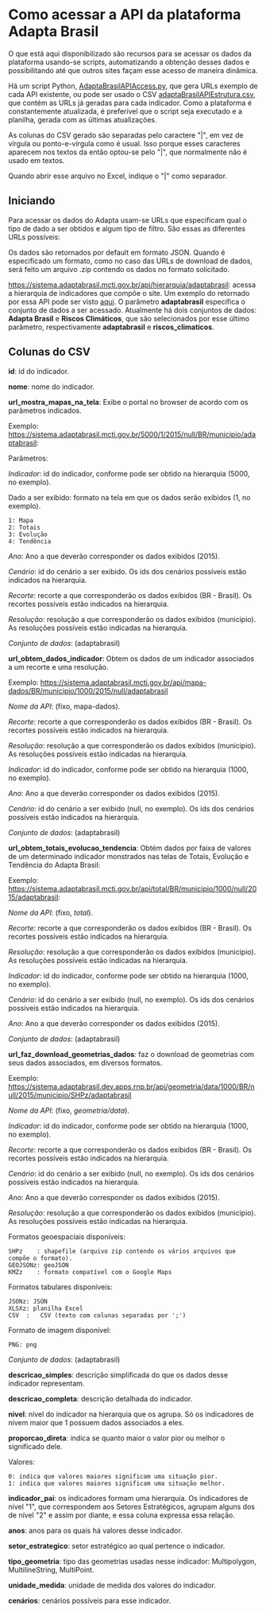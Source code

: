 # Como acessar a API da plataforma Adapta Brasil

O que está aqui disponibilizado são recursos para se acessar os dados da plataforma usando-se scripts, automatizando a obtenção desses dados e possibilitando até que outros sites façam esse acesso de maneira dinâmica.

Há um script Python, [AdaptaBrasilAPIAccess.py](AdaptaBrasilAPIAccess.py), que gera URLs exemplo de cada API existente, ou pode ser usado o CSV [adaptaBrasilAPIEstrutura.csv](adaptaBrasilAPIEstrutura.csv), que contém as URLs já geradas para cada indicador. Como a plataforma é constantemente atualizada, é preferível que o script seja executado e a planilha, gerada com as últimas atualizações.

As colunas do CSV gerado são separadas pelo caractere "|", em vez de vírgula ou ponto-e-vírgula como é usual. Isso porque esses caracteres aparecem nos textos da então optou-se pelo "|", que normalmente não é usado em textos.

Quando abrir esse arquivo no Excel, indique o "|" como separador.

## Iniciando

Para acessar os dados do Adapta usam-se URLs que especificam qual o tipo de dado a ser obtidos e algum tipo de filtro. São essas as diferentes URLs possíveis:

Os dados são retornados por default em formato JSON. Quando é especificado um formato, como no caso das URLs de download de dados, será feito um arquivo .zip contendo os dados no formato solicitado.

https://sistema.adaptabrasil.mcti.gov.br/api/hierarquia/adaptabrasil: acessa a hierarquia de indicadores que compõe o site. Um exemplo do retornado por essa API pode ser visto [aqui](jsonsamples%2Fhierarchy.json).
O parâmetro **adaptabrasil** especifica o conjunto de dados a ser acessado. Atualmente há dois conjuntos de dados: **Adapta Brasil** e **Riscos Climáticos**, que são selecionados por esse último parâmetro, respectivamente **adaptabrasil** e **riscos_climaticos**.

## Colunas do CSV

**id**: id do ìndicador.

**nome**: nome do indicador.

**url_mostra_mapas_na_tela**: Exibe o portal no browser de acordo com os parâmetros indicados.

Exemplo: https://sistema.adaptabrasil.mcti.gov.br/5000/1/2015/null/BR/municipio/adaptabrasil: 

Parâmetros:

_Indicador_: id do indicador, conforme pode ser obtido na hierarquia (5000, no exemplo).

Dado a ser exibido: formato na tela em que os dados serão exibidos (1, no exemplo). 

    1: Mapa
    2: Totais
    3: Evolução
    4: Tendência

_Ano_: Ano a que deverão corresponder os dados exibidos (2015).

_Cenário_: id do cenário a ser exibido. Os ids dos cenários possíveis estão indicados na hierarquia. 

_Recorte_: recorte a que corresponderão os dados exibidos (BR - Brasil). Os recortes possíveis estão indicados na hierarquia.

_Resolução_: resolução a que corresponderão os dados exibidos (municipio). As resoluções possíveis estão indicadas na hierarquia.

_Conjunto de dados_: (adaptabrasil)

**url_obtem_dados_indicador**: Obtem os dados de um indicador associados a um recorte e uma resolução.

Exemplo: https://sistema.adaptabrasil.mcti.gov.br/api/mapa-dados/BR/municipio/1000/2015/null/adaptabrasil

_Nome da API_: (fixo, mapa-dados).

_Recorte_: recorte a que corresponderão os dados exibidos (BR - Brasil). Os recortes possíveis estão indicados na hierarquia.

_Resolução_: resolução a que corresponderão os dados exibidos (municipio). As resoluções possíveis estão indicadas na hierarquia.

_Indicador_: id do indicador, conforme pode ser obtido na hierarquia (1000, no exemplo).

_Ano_: Ano a que deverão corresponder os dados exibidos (2015).

_Cenário_: id do cenário a ser exibido (null, no exemplo). Os ids dos cenários possíveis estão indicados na hierarquia. 

_Conjunto de dados_: (adaptabrasil)

**url_obtem_totais_evolucao_tendencia**: Obtém dados por faixa de valores de um determinado indicador monstrados nas telas de Totais, Evolução e Tendência do Adapta Brasil:

Exemplo: https://sistema.adaptabrasil.mcti.gov.br/api/total/BR/municipio/1000/null/2015/adaptabrasil: 

_Nome da API_: (fixo, _total_).

_Recorte_: recorte a que corresponderão os dados exibidos (BR - Brasil). Os recortes possíveis estão indicados na hierarquia.

_Resolução_: resolução a que corresponderão os dados exibidos (municipio). As resoluções possíveis estão indicadas na hierarquia.

_Indicador_: id do indicador, conforme pode ser obtido na hierarquia (1000, no exemplo).

_Cenário_: id do cenário a ser exibido (null, no exemplo). Os ids dos cenários possíveis estão indicados na hierarquia. 

_Ano_: Ano a que deverão corresponder os dados exibidos (2015).

_Conjunto de dados_: (adaptabrasil)

**url_faz_download_geometrias_dados**: faz o download de geometrias com seus dados associados, em diversos formatos.

Exemplo: https://sistema.adaptabrasil.dev.apps.rnp.br/api/geometria/data/1000/BR/null/2015/municipio/SHPz/adaptabrasil

_Nome da API_: (fixo, _geometria/data_).

_Indicador_: id do indicador, conforme pode ser obtido na hierarquia (1000, no exemplo).

_Recorte_: recorte a que corresponderão os dados exibidos (BR - Brasil). Os recortes possíveis estão indicados na hierarquia.

_Cenário_: id do cenário a ser exibido (null, no exemplo). Os ids dos cenários possíveis estão indicados na hierarquia. 

_Ano_: Ano a que deverão corresponder os dados exibidos (2015).

_Resolução_: resolução a que corresponderão os dados exibidos (municipio). As resoluções possíveis estão indicadas na hierarquia.

Formatos geoespaciais disponíveis:

    SHPz    : shapefile (arquivo zip contendo os vários arquivos que compõe o formato).
    GEOJSONz: geoJSON
    KMZz    : formato compatível com o Google Maps

Formatos tabulares disponíveis:

    JSONz: JSON
    XLSXz: planilha Excel
    CSV  :   CSV (texto com colunas separadas por ';')

Formato de imagem disponível:

    PNG: png

_Conjunto de dados_: (adaptabrasil)

**descricao_simples**: descrição simplificada do que os dados desse indicador representam.

**descricao_completa**: descrição detalhada do indicador.

**nivel**: nível do indicador na hierarquia que os agrupa. Só os indicadores de nívem maior que 1 possuem dados associados a eles.

**proporcao_direta**: indica se quanto maior o valor pior ou melhor o significado dele.

Valores:

    0: indica que valores maiores significam uma situação pior.
    1: indica que valores maiores significam uma situação melhor.

**indicador_pai**: os indicadores formam uma hierarquia. Os indicadores de nivel "1", que correspondem aos Setores Estratégicos, agrupam alguns dos de nível "2" e assim por diante, e essa coluna expressa essa relação.

**anos**: anos para os quais há valores desse indicador.

**setor_estrategico**: setor estratégico ao qual pertence o indicador.

**tipo_geometria**: tipo das geometrias usadas nesse indicador: Multipolygon, MultilineString, MultiPoint.

**unidade_medida**: unidade de medida dos valores do indicador.

**cenários**: cenários possíveis para esse indicador.

